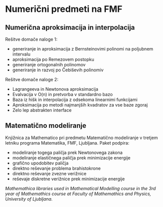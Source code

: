 # Numerični predmeti na FMF

## Numerična aproksimacija in interpolacija

Rešitve domače naloge 1:
* generiranje in aproksimacija z Bernsteinovimi polinomi na poljubnem intervalu
* aproksimacija po Remezovem postopku
* generiranje ortogonalnih polinomov
* generiranje in razvoj po Čebiševih polinomiv

Rešitve domače naloge 2:
* Lagrangeeva in Newtonova aproksimacija
* Evalvacija v O(n) in pretvorba v standardno bazo
* Baza iz hišk in interpolacija z odsekoma linearnimi funkcijami
* Aproksimacija po metodi najmanjših kvadratov za vse baze zgoraj
* Zelo lep abstrakten interface

## Matematično modeliranje

Knjižnica za Mathematico pri predmetu Matematično modeliranje v tretjem letniku programa Matematika, FMF, Ljubljana.
Paket podpira:
* modeliranje togega paličja prek Newtonovega zakona
* modeliranje elastičnega paličja prek minimizacije energije
* grafično upodobitev paličja
* direktno reševanje problema brahistokrone
* direktno reševanje zvezne verižnice
* reševaje diskretne verižnice prek minimizacije energije

_Mathemathica libraries used in Mathematical Modelling course in the 3rd year of Mathemathics course at Faculty of Mathemathics and Physics, University of Ljubljana._

